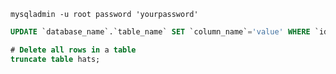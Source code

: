 `mysqladmin -u root password 'yourpassword'`

```SQL
UPDATE `database_name`.`table_name` SET `column_name`='value' WHERE `id`='1';

# Delete all rows in a table
truncate table hats;
```
